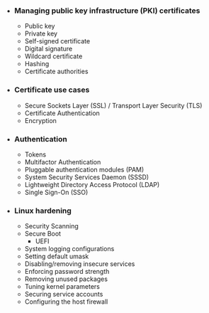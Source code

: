  - ### Managing public key infrastructure (PKI) certificates
	 - Public key
	 - Private key
	 - Self-signed certificate
	 - Digital signature
	 - Wildcard certificate
	 - Hashing
	 - Certificate authorities
- ### Certificate use cases
	- Secure Sockets Layer (SSL) / Transport Layer Security (TLS)
	- Certificate Authentication
	- Encryption
 - ### Authentication
	 - Tokens
	 - Multifactor Authentication
	 - Pluggable authentication modules (PAM)
	 - System Security Services Daemon (SSSD)
	 - Lightweight Directory Access Protocol (LDAP)
	 - Single Sign-On (SSO)
 - ### Linux hardening
	 - Security Scanning
	 - Secure Boot
		 - UEFI
	- System logging configurations
	- Setting default umask
	- Disabling/removing insecure services
	- Enforcing password strength
	- Removing unused packages
	- Tuning kernel parameters
	- Securing service accounts
	- Configuring the host firewall